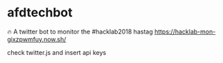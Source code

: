 # afdtechbot
:fire: A twitter bot to monitor the #hacklab2018 hastag https://hacklab-mon-gixzpwmfuy.now.sh/

check twitter.js and insert api keys
